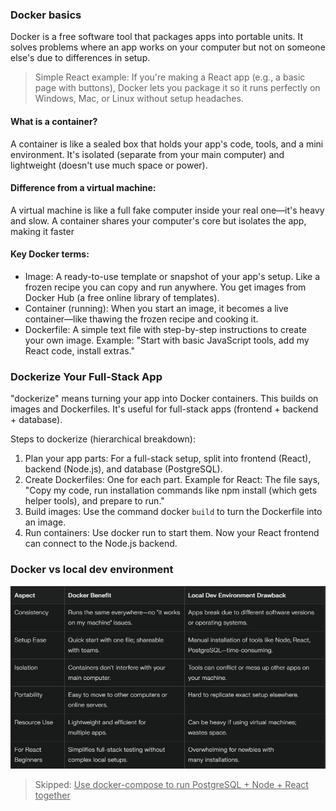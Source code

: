 ### Docker basics

Docker is a free software tool that packages apps into portable units. It solves problems where an app works on your computer but not on someone else's due to differences in setup.

> Simple React example: If you're making a React app (e.g., a basic page with buttons), Docker lets you package it so it runs perfectly on Windows, Mac, or Linux without setup headaches.

#### What is a container?

A container is like a sealed box that holds your app's code, tools, and a mini environment. It's isolated (separate from your main computer) and lightweight (doesn't use much space or power).

#### Difference from a virtual machine:

A virtual machine is like a full fake computer inside your real one—it's heavy and slow. A container shares your computer's core but isolates the app, making it faster

#### Key Docker terms:

- Image: A ready-to-use template or snapshot of your app's setup. Like a frozen recipe you can copy and run anywhere. You get images from Docker Hub (a free online library of templates).
- Container (running): When you start an image, it becomes a live container—like thawing the frozen recipe and cooking it.
- Dockerfile: A simple text file with step-by-step instructions to create your own image. Example: "Start with basic JavaScript tools, add my React code, install extras."

### Dockerize Your Full-Stack App

"dockerize" means turning your app into Docker containers. This builds on images and Dockerfiles. It's useful for full-stack apps (frontend + backend + database).

Steps to dockerize (hierarchical breakdown):

1. Plan your app parts: For a full-stack setup, split into frontend (React), backend (Node.js), and database (PostgreSQL).
2. Create Dockerfiles: One for each part. Example for React: The file says, "Copy my code, run installation commands like npm install (which gets helper tools), and prepare to run."
3. Build images: Use the command docker `build` to turn the Dockerfile into an image.
4. Run containers: Use docker run to start them. Now your React frontend can connect to the Node.js backend.

### Docker vs local dev environment

![tableDifference](image.png)

> Skipped: <u>Use docker-compose to run PostgreSQL + Node + React together </u>
